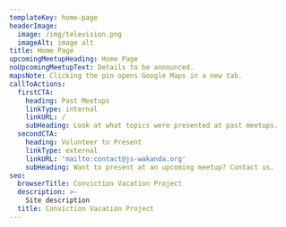 ```yaml
---
templateKey: home-page
headerImage:
  image: /img/television.png
  imageAlt: image alt
title: Home Page
upcomingMeetupHeading: Home Page
noUpcomingMeetupText: Details to be announced.
mapsNote: Clicking the pin opens Google Maps in a new tab.
callToActions:
  firstCTA:
    heading: Past Meetups
    linkType: internal
    linkURL: /
    subHeading: Look at what topics were presented at past meetups.
  secondCTA:
    heading: Volunteer to Present
    linkType: external
    linkURL: 'mailto:contact@js-wakanda.org'
    subHeading: Want to present at an upcoming meetup? Contact us.
seo:
  browserTitle: Conviction Vacation Project
  description: >-
    Site description 
  title: Conviction Vacation Project
---
```


